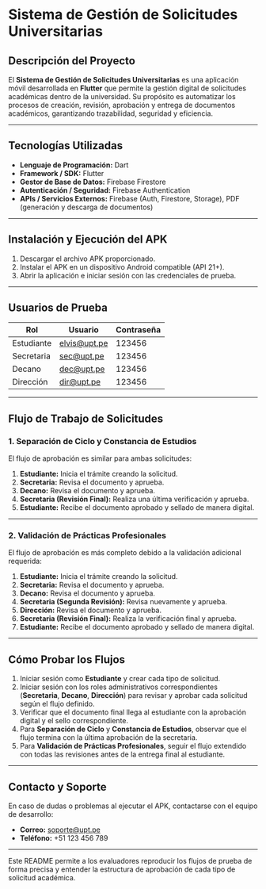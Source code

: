 # Sistema de Gestión de Solicitudes Universitarias

## Descripción del Proyecto
El **Sistema de Gestión de Solicitudes Universitarias** es una aplicación móvil desarrollada en **Flutter** que permite la gestión digital de solicitudes académicas dentro de la universidad. Su propósito es automatizar los procesos de creación, revisión, aprobación y entrega de documentos académicos, garantizando trazabilidad, seguridad y eficiencia.

---

## Tecnologías Utilizadas
- **Lenguaje de Programación:** Dart  
- **Framework / SDK:** Flutter  
- **Gestor de Base de Datos:** Firebase Firestore  
- **Autenticación / Seguridad:** Firebase Authentication  
- **APIs / Servicios Externos:** Firebase (Auth, Firestore, Storage), PDF (generación y descarga de documentos)

---

## Instalación y Ejecución del APK
1. Descargar el archivo APK proporcionado.  
2. Instalar el APK en un dispositivo Android compatible (API 21+).  
3. Abrir la aplicación e iniciar sesión con las credenciales de prueba.

---

## Usuarios de Prueba

| Rol          | Usuario       | Contraseña |
|--------------|---------------|------------|
| Estudiante   | elvis@upt.pe  | 123456     |
| Secretaria   | sec@upt.pe    | 123456     |
| Decano       | dec@upt.pe    | 123456     |
| Dirección    | dir@upt.pe    | 123456     |

---

## Flujo de Trabajo de Solicitudes

### 1. Separación de Ciclo y Constancia de Estudios
El flujo de aprobación es similar para ambas solicitudes:

1. **Estudiante:** Inicia el trámite creando la solicitud.  
2. **Secretaria:** Revisa el documento y aprueba.  
3. **Decano:** Revisa el documento y aprueba.  
4. **Secretaria (Revisión Final):** Realiza una última verificación y aprueba.  
5. **Estudiante:** Recibe el documento aprobado y sellado de manera digital.

---

### 2. Validación de Prácticas Profesionales
El flujo de aprobación es más completo debido a la validación adicional requerida:

1. **Estudiante:** Inicia el trámite creando la solicitud.  
2. **Secretaria:** Revisa el documento y aprueba.  
3. **Decano:** Revisa el documento y aprueba.  
4. **Secretaria (Segunda Revisión):** Revisa nuevamente y aprueba.  
5. **Dirección:** Revisa el documento y aprueba.  
6. **Secretaria (Revisión Final):** Realiza la verificación final y aprueba.  
7. **Estudiante:** Recibe el documento aprobado y sellado de manera digital.

---

## Cómo Probar los Flujos
1. Iniciar sesión como **Estudiante** y crear cada tipo de solicitud.  
2. Iniciar sesión con los roles administrativos correspondientes (**Secretaria**, **Decano**, **Dirección**) para revisar y aprobar cada solicitud según el flujo definido.  
3. Verificar que el documento final llega al estudiante con la aprobación digital y el sello correspondiente.  
4. Para **Separación de Ciclo** y **Constancia de Estudios**, observar que el flujo termina con la última aprobación de la secretaria.  
5. Para **Validación de Prácticas Profesionales**, seguir el flujo extendido con todas las revisiones antes de la entrega final al estudiante.

---

## Contacto y Soporte
En caso de dudas o problemas al ejecutar el APK, contactarse con el equipo de desarrollo:  
- **Correo:** soporte@upt.pe  
- **Teléfono:** +51 123 456 789  

---

Este README permite a los evaluadores reproducir los flujos de prueba de forma precisa y entender la estructura de aprobación de cada tipo de solicitud académica.
